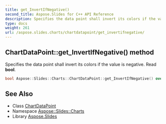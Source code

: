```yaml
---
title: get_InvertIfNegative()
second_title: Aspose.Slides for C++ API Reference
description: Specifies the data point shall invert its colors if the value is negative. Read bool.
type: docs
weight: 261
url: /aspose.slides.charts/chartdatapoint/get_invertifnegative/
---
```

## ChartDataPoint::get_InvertIfNegative() method


Specifies the data point shall invert its colors if the value is negative. Read **bool**.

```cpp
bool Aspose::Slides::Charts::ChartDataPoint::get_InvertIfNegative() override
```

## See Also

* Class [ChartDataPoint](../)
* Namespace [Aspose::Slides::Charts](../../)
* Library [Aspose.Slides](../../../)